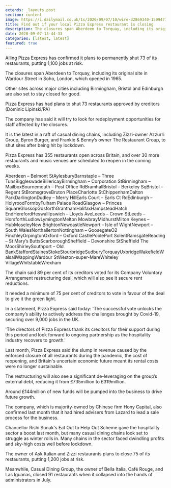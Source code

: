 ```yaml
---
extends: _layouts.post
section: content
image: https://i.dailymail.co.uk/1s/2020/09/07/10/wire-32869340-1599471458-914_636x382.jpg 
title: Find out if your local Pizza Express restaurant is closing 
description: The closures span Aberdeen to Torquay, including its original site in Wardour Street in Soho, London, which opened in 1965. 
date: 2020-09-07-13-44-33 
categories: [latest, latest] 
featured: true 
--- 
```

Ailing Pizza Express has confirmed it plans to permanently shut 73 of its restaurants, putting 1,100 jobs at risk.

The closures span Aberdeen to Torquay, including its original site in Wardour Street in Soho, London, which opened in 1965.

Other sites across major cities including Birmingham, Bristol and Edinburgh are also set to stay closed for good. 

Pizza Express has had plans to shut 73 restaurants approved by creditors (Dominic Lipinski/PA)

The company has said it will try to look for redeployment opportunities for staff affected by the closures. 

It is the latest in a raft of casual dining chains, including Zizzi-owner Azzurri Group, Byron Burger, and Frankie & Benny’s owner The Restaurant Group, to shut sites after being hit by lockdown. 

Pizza Express has 355 restaurants open across Britain, and over 30 more restaurants and music venues are scheduled to reopen in the coming weeks. 

Aberdeen – Belmont StAylesburyBarnstaple – Three TunsBiggleswadeBillericayBirmingham – Corporation StBirmingham – MailboxBournemouth – Post Office RdBramhallBristol – Berkeley SqBristol – Regent StBromsgroveBruton PlaceCharlotte StChippenhamDalton ParkDarlingtonDudley – Merry HillEarls Court – Earls Ct RdEdinburgh – HolyroodFormbyFulham Palace RoadGlasgow – Princes SquareGlossopGosforthGranthamHalifaxHampsteadHatch EndHerefordHeswallIpswich – Lloyds AveLeeds – Crown StLeeds – HorsforthLudlowLymingtonMelton MowbrayMidhurstMilton Keynes – HubMoseleyNew BrightonNewcastleNewport – Isle of WightNewport – South WalesNorthallertonNottingham – GoosegateO2 FinchleyOrpingtonOxford – Oxford CastlePoolePort SolentRamsgateReading – St Mary’s ButtsScarboroughSheffield – Devonshire StSheffield The MoorShirleySouthport – Old BankStaffordStainesStokeStourbridgeSudburyTorquayUxbridgeWakefieldWalsallWappingWardour StWeston-super-MareWhiteley VillageWhitstableWrexham

The chain said 89 per cent of its creditors voted for its Company Voluntary Arrangement restructuring deal, which will also see it secure rent reductions. 

It needed a minimum of 75 per cent of creditors to vote in favour of the deal to give it the green light. 

In a statement, Pizza Express said today: 'The successful vote unlocks the company’s ability to actively address the challenges brought by Covid-19, securing over 9,000 jobs in the UK.

'The directors of Pizza Express thank its creditors for their support during this period and look forward to ongoing partnership as the hospitality industry recovers to growth.'

Last month, Pizza Express said the slump in revenue caused by the enforced closure of all restaurants during the pandemic, the cost of reopening, and Britain's uncertain economic future meant its rental costs were no longer sustainable. 

The restructuring will also see a significant de-leveraging on the group’s external debt, reducing it from £735million to £319million.

Around £144million of new funds will be pumped into the business to drive future growth.

The company, which is majority-owned by Chinese firm Hony Capital, also confirmed last month that it had hired advisers from Lazard to lead a sale process for the business.

Chancellor Rishi Sunak's Eat Out to Help Out Scheme gave the hospitality sector a boost last month, but many casual dining chains look set to struggle as winter rolls in. Many chains in the sector faced dwindling profits and sky-high costs well before lockdown.

The owner of Ask Italian and Zizzi restaurants plans to close 75 of its restaurants, putting 1,200 jobs at risk.

Meanwhile, Casual Dining Group, the owner of Bella Italia, Café Rouge, and Las Iguanas, closed 91 restaurants when it collapsed into the hands of administrators in July.  

